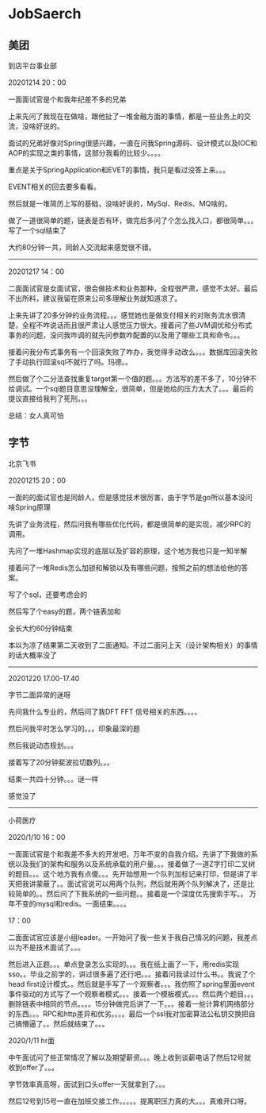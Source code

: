 # JobSaerch
## 美团

到店平台事业部

20201214  20：00

一面面试官是个和我年纪差不多的兄弟

上来先问了我现在在做啥，跟他扯了一堆金融方面的事情，都是一些业务上的交流，没啥好说的。

面试的兄弟好像对Spring很感兴趣，一直在问我Spring源码、设计模式以及IOC和AOP的实现之类的事情，这部分我看的比较少。。。。

重点是关于SpringApplication和EVET的事情，我只是看过没答上来。。。

EVENT相关的回去要多看看。

然后就是一堆简历上写的基础，没啥好说的，MySql、Redis、MQ啥的。

做了一道很简单的题，链表是否有环，做完后多问了个怎么找入口，都很简单。。。写了一个sql结束了

大约80分钟一共，同龄人交流起来感觉很不错。

-------------------------

20201217  14：00

二面面试官是女面试官，很会做技术和业务那种，全程很严肃，感觉不太好。最后不出所料，建议我留在原来公司多理解业务就知道凉了。

上来先讲了20多分钟的业务流程。。。感觉她也是做支付相关的对账务流水很清楚，全程不咋说话而且很严肃让人感觉压力很大。接着问了些JVM调优和分布式事务的问题，没问我咋调的就先问参数咋配置的以及用了哪些工具和命令。。。

接着问我分布式事务有一个回滚失败了咋办，我觉得手动改么。。。数据库回滚失败了手动执行回滚sql不就行了吗。玛德。。

然后做了个二分法查找重复target第一个值的题。。。方法写的差不多了，10分钟不给调试。一个sql题目意思没理解全，很简单，但是她给的压力太大了。。。最后的提议直接给我判了死刑。。。

总结：女人真可怕



## 字节

北京飞书

20201215 20：00

一面的的面试官也是同龄人，但是感觉技术很厉害，由于字节是go所以基本没问啥Spring原理

先讲了业务流程，然后问我有哪些优化代码，都是很简单的是实现，减少RPC的调用。

先问了一堆Hashmap实现的底层以及扩容的原理，这个地方我也只是一知半解

接着问了一堆Redis怎么加锁和解锁以及有哪些问题，按照之前的想法给他的答案。

写了个sql，还要考虑会的

然后写了个easy的题，两个链表加和

全长大约60分钟结束

本以为凉了结果第二天收到了二面通知。不过二面问上天（设计架构相关）的事情的话大概率没了

-----------

20201220 17.00-17.40

字节二面异常的迷呀

先问我什么专业的，然后问了我DFT FFT 信号相关的东西。。。。

然后问我平时怎么学习的。。。印象最深的题

然后我说动态规划。。。

接着写了20分钟斐波拉切数列。。。

结束一共四十分钟。。。谜一样

感觉没了







-------

小荷医疗

2020/1/10  16：00

一面面试官是个和我差不多大的开发吧，万年不变的自我介绍。先讲了下我做的系统以及我们的架构和服务以及系统承载的用户量。。。接着做了一道Z字打印二叉树的题目。。。这个地方我有点傻。。。先开始想用一个队列加标记来打印，但是讲了半天把我讲蒙蔽了。。面试官说可以用两个队列，然后就用两个队列解决了，还是比较简单的。。然后问了下我系统的一些问题。。接着是一个深度优先搜索手写。。   万年不变的mysql和redis。一面结束。。。。



17：00

二面面试官应该是小组leader。一开始问了我一些关于我自己情况的问题，我差点以为不是技术面试了。。。

然后进入正题。。。单点登录怎么实现的。。。我在纸上画了一下，用redis实现sso。。毕业之前学的，讲过很多遍了还行吧。。。接着问我读过什么书。。我说了个head first设计模式。。然后就是手写了一个观察者。。。我仿照了spring里面event事件驱动的方式写了一个观察者模式。。。接着一个模板模式。。。然后两个题目。。。删除链表中相同的节点。。。。15分钟做完后讲了一下。。。接着一些计算机网络部分的东西。。。RPC和http差异和优劣。。。。最后一个ssl我对加密算法公私钥交换把自己搞懵逼了。。然后就结束了。。。



2020/1/11 hr面

中午面试问了些正常情况了解以及期望薪资。。。晚上收到谈薪电话了然后12号就收到offer了。。。



字节效率真高呀，面试到口头offer一天就拿到了。。。





然后12号到15号一直在加班交接工作。。。。。提离职压力真的大。。。真难开口呀。





